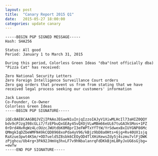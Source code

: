 ```yaml
---
layout: post
title:  "Canary Report 2015 Q1"
date:   2015-05-27 18:00:00
categories: update canary
---
```


    -----BEGIN PGP SIGNED MESSAGE-----
    Hash: SHA256

    Status: All good
    Period: January 1 to March 31, 2015

    During this period, Colorless Green Ideas "dba"(not officially dba) "Pizza Cat" has received:

    Zero National Security Letters
    Zero Foreign Intelligence Surveillance Court orders
    Zero gag orders that prevent us from from stating that we have received legal process seeking our customers' information

    Jack Laxson
    Co-Founder, Co-Owner
    Colorless Green Ideas
    -----BEGIN PGP SIGNATURE-----

    iQEcBAEBCAAGBQJVZjIPAAoJEGaeN1uInjqIzzoIAJyV1XiwMLHcIl73aHIZ0QQY
    bdv9cPJzg398cGLi7/fzEPbuQxGEAy45vQXOjVLwMBm66eUL67tuGA3kSMos+1PZ
    0rDrd4NvRqWz4LcOUzcJWUtdbK0M8prI3eFWPTxYfTtW/YrSdwexBxIUYGNP86Mc
    QMmgkIqDZbeWMFN49kCQD8968xoPda4yV96/kBjz9bD8a0Hts+6jg+Rv40UX1sjq
    RaXzue3pwt4KSm/+OD7ueld5Z8sbk6CEOyOD4TlXHiKewsZdy5j4szmu7vlFjDWK
    zPjghcu/Ub4rg+3PA92JHmVq3hxLF7v9hNbalanrqFdDKkBjmL8RyJxUG6sGjbg=
    =ewTw
    -----END PGP SIGNATURE-----

